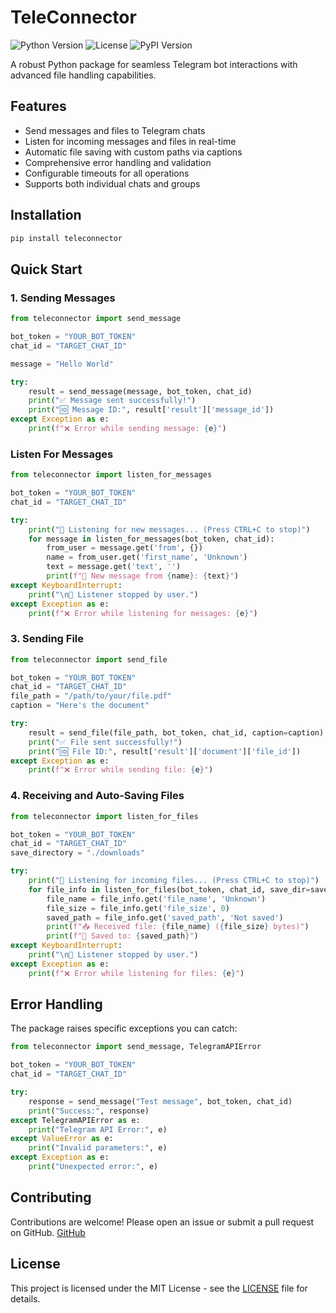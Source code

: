 # TeleConnector

![Python Version](https://img.shields.io/badge/python-3.7%2B-blue)
![License](https://img.shields.io/badge/license-MIT-green)
![PyPI Version](https://img.shields.io/pypi/v/teleconnector)

A robust Python package for seamless Telegram bot interactions with advanced file handling capabilities.

## Features

-  Send messages and files to Telegram chats
-  Listen for incoming messages and files in real-time
-  Automatic file saving with custom paths via captions
-  Comprehensive error handling and validation
-  Configurable timeouts for all operations
-  Supports both individual chats and groups

## Installation

```bash
pip install teleconnector
```

## Quick Start

### 1. Sending Messages

```python
from teleconnector import send_message

bot_token = "YOUR_BOT_TOKEN"
chat_id = "TARGET_CHAT_ID"

message = "Hello World"  

try:
    result = send_message(message, bot_token, chat_id)
    print("✅ Message sent successfully!")
    print("🆔 Message ID:", result['result']['message_id'])
except Exception as e:
    print(f"❌ Error while sending message: {e}")


```

### Listen For Messages

```python
from teleconnector import listen_for_messages

bot_token = "YOUR_BOT_TOKEN"
chat_id = "TARGET_CHAT_ID"

try:
    print("📡 Listening for new messages... (Press CTRL+C to stop)")
    for message in listen_for_messages(bot_token, chat_id):
        from_user = message.get('from', {})
        name = from_user.get('first_name', 'Unknown')
        text = message.get('text', '')
        print(f"💬 New message from {name}: {text}")
except KeyboardInterrupt:
    print("\n🛑 Listener stopped by user.")
except Exception as e:
    print(f"❌ Error while listening for messages: {e}")

```

### 3. Sending File

```python
from teleconnector import send_file

bot_token = "YOUR_BOT_TOKEN"
chat_id = "TARGET_CHAT_ID"
file_path = "/path/to/your/file.pdf"
caption = "Here's the document"  

try:
    result = send_file(file_path, bot_token, chat_id, caption=caption)
    print("✅ File sent successfully!")
    print("🆔 File ID:", result['result']['document']['file_id'])
except Exception as e:
    print(f"❌ Error while sending file: {e}")


```



### 4. Receiving and Auto-Saving Files

```python
from teleconnector import listen_for_files

bot_token = "YOUR_BOT_TOKEN"
chat_id = "TARGET_CHAT_ID"
save_directory = "./downloads" 

try:
    print("📡 Listening for incoming files... (Press CTRL+C to stop)")
    for file_info in listen_for_files(bot_token, chat_id, save_dir=save_directory):
        file_name = file_info.get('file_name', 'Unknown')
        file_size = file_info.get('file_size', 0)
        saved_path = file_info.get('saved_path', 'Not saved')
        print(f"📥 Received file: {file_name} ({file_size} bytes)")
        print(f"💾 Saved to: {saved_path}")
except KeyboardInterrupt:
    print("\n🛑 Listener stopped by user.")
except Exception as e:
    print(f"❌ Error while listening for files: {e}")


```

## Error Handling

The package raises specific exceptions you can catch:

```python
from teleconnector import send_message, TelegramAPIError

bot_token = "YOUR_BOT_TOKEN"
chat_id = "TARGET_CHAT_ID"

try:
    response = send_message("Test message", bot_token, chat_id)
    print("Success:", response)
except TelegramAPIError as e:
    print("Telegram API Error:", e)
except ValueError as e:
    print("Invalid parameters:", e)
except Exception as e:
    print("Unexpected error:", e)
```

## Contributing

Contributions are welcome! Please open an issue or submit a pull request on GitHub.
<a href="https://mrfidal.in">GitHub</a>

## License

This project is licensed under the MIT License - see the [LICENSE](LICENSE) file for details.
